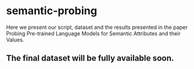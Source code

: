 # semantic-probing
Here we present our script, dataset and the results presented in the paper Probing Pre-trained Language Models for Semantic Attributes and their Values.

## The final dataset will be fully available soon. 
